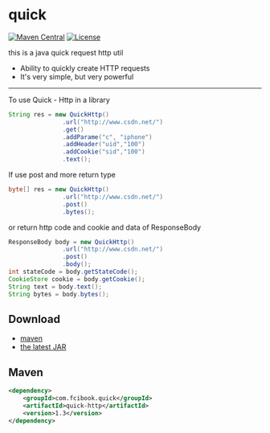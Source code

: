 # quick

[![Maven Central](https://maven-badges.herokuapp.com/maven-central/com.fcibook.quick/quick-http/badge.svg)](https://maven-badges.herokuapp.com/maven-central/com.fcibook.quick/quick-http)
[![License](https://img.shields.io/badge/license-Apache%202-4EB1BA.svg)](https://www.apache.org/licenses/LICENSE-2.0.html)

this is a java quick request http util
 * Ability to quickly create HTTP requests
 * It's very simple, but very powerful
 --------------------
To use Quick - Http in a library
 ```java
 String res = new QuickHttp()
                .url("http://www.csdn.net/")
                .get()
                .addParame("c", "iphone")
                .addHeader("uid","100")
                .addCookie("sid","100")
                .text();
 ```
If use post and more return type
 ```java
byte[] res = new QuickHttp()
                .url("http://www.csdn.net/")
                .post()
                .bytes();
```
or return http code and cookie and data of ResponseBody
 ```java
ResponseBody body = new QuickHttp()
                .url("http://www.csdn.net/")
                .post()
                .body();
int stateCode = body.getStateCode();
CookieStore cookie = body.getCookie();
String text = body.text();
String bytes = body.bytes();
```
## Download
- [maven][1]
- [the latest JAR][2]  

[1]: https://repo1.maven.org/maven2/com/fcibook/quick/quick-http/
[2]: https://search.maven.org/remotecontent?filepath=com/fcibook/quick/quick-http/1.3/quick-http-1.3.jar

## Maven

```xml
<dependency>
    <groupId>com.fcibook.quick</groupId>
    <artifactId>quick-http</artifactId>
    <version>1.3</version>
</dependency>
```
